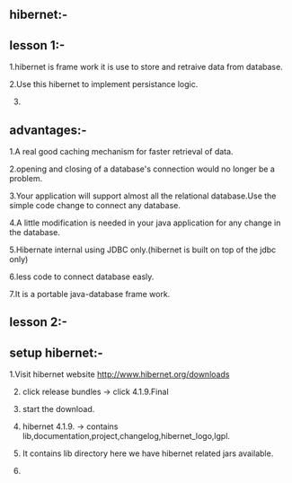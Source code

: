
hibernet:-
---

lesson 1:-
---

1.hibernet is frame work it is use to store and retraive data from database. 

2.Use this hibernet to implement persistance logic.

3.


advantages:-
---
1.A real good caching mechanism for faster retrieval of data.

2.opening and closing of a database's connection would no longer be a problem.

3.Your application will support almost all the relational database.Use the simple code change to connect any database.

4.A little modification is needed in your java application for any change in the database.

5.Hibernate internal using JDBC only.(hibernet is built on top of the jdbc only)

6.less code to connect database easly.

7.It is a portable java-database frame work.

lesson 2:-
---

setup hibernet:-
---
1.Visit hibernet website http://www.hibernet.org/downloads

2. click release bundles -> click 4.1.9.Final

3. start the download.

4. hibernet 4.1.9. -> contains lib,documentation,project,changelog,hibernet_logo,lgpl.

5. It contains lib directory here we have hibernet related jars available.

6. 
 




